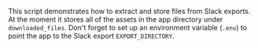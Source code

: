 
This script demonstrates how to extract and store files from Slack exports. 
At the moment it stores all of the assets in the app directory under `downloaded_files`. 
Don't forget to set up an environment variable (`.env`) to point the app to the Slack export `EXPORT_DIRECTORY`. 
